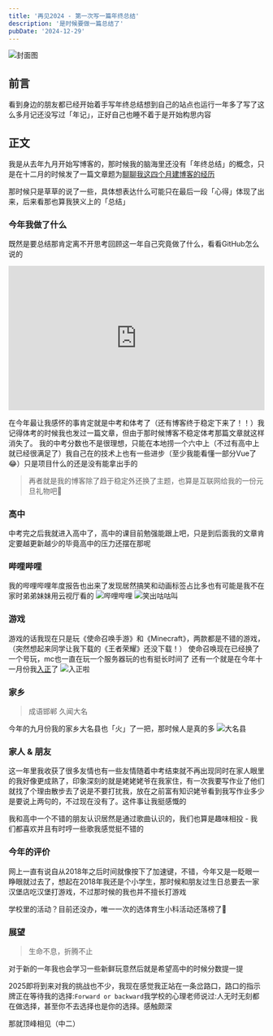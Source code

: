 ```yaml
---
title: '再见2024 - 第一次写一篇年终总结'
description: '是时候要做一篇总结了'
pubDate: '2024-12-29'
---
```


![封面图](https://cdn.linexic.top/gh/LineXic/img/img/year.webp)

## 前言

看到身边的朋友都已经开始着手写年终总结想到自己的站点也运行一年多了写了这么多月记还没写过「年记」，正好自己也睡不着于是开始构思内容

## 正文

我是从去年九月开始写博客的，那时候我的脑海里还没有「年终总结」的概念，只是在十二月的时候发了一篇文章题为[聊聊我这四个月建博客的经历](https://linexic.top/post/blog/)

那时候只是草草的说了一些，具体想表达什么可能只在最后一段「心得」体现了出来，后来看那也算我狭义上的「总结」

### 今年我做了什么

既然是要总结那肯定离不开思考回顾这一年自己究竟做了什么，看看GitHub怎么说的

<div
   style="
   position: relative; 
   padding-bottom:56.25%;
   height: 0; 
   overflow: hidden;
   max-width: 100%;
   height: auto;">
<iframe
      style="
      position:
      absolute;
      top: 0;
      left: 0; 
      width: 100%;
      height: 100%;"
      src="https://img.chengai77a6b.top/video/unwrapped-LineXic.mp4" frameborder="0" allowfullscreen>
</iframe>
</div>

在今年最让我感怀的事肯定就是中考和体考了（还有博客终于稳定下来了！！）我记得体考的时候我也发过一篇文章，但由于那时候博客不稳定体考那篇文章就这样消失了。
我的中考分数也不是很理想，只能在本地捞一个六中上（不过有高中上就已经很满足了）我自己在的技术上也有一些进步（至少我能看懂一部分Vue了😂）只是项目什么的还是没有能拿出手的

> 再者就是我的博客除了趋于稳定外还换了主题，也算是互联网给我的一份元旦礼物吧🎁

### 高中

中考完之后我就进入高中了，高中的课目前勉强能跟上吧，只是到后面我的文章肯定要越更新越少的毕竟高中的压力还摆在那呢

### 哔哩哔哩

我的哔哩哔哩年度报告也出来了发现居然搞笑和动画标签占比多也有可能是我不在家时弟弟妹妹用云视厅看的
![哔哩哔哩](https://cdn.linexic.top/gh/LineXic/img/img/blog/bilibili.webp)
![笑出咕咕叫](https://cdn.linexic.top/gh/LineXic/img/img/blog/pAxhRF1.webp)

### 游戏

游戏的话我现在只是玩《使命召唤手游》和《Minecraft》，两款都是不错的游戏，（突然想起来同学让我下载的《王者荣耀》还没下载！）
使命召唤现在已经换了一个号玩，mc也一直在玩一个服务器玩的也有挺长时间了
还有一个就是在今年十一月份我[入正](https://klpbbs.com/thread-151298-1-1.html)了
![入正啦](https://cdn.linexic.top/gh/LineXic/img/img/blog/231748mobyb1bt1yo1nwni.webp)

### 家乡

> 成语邯郸 久闻大名

今年的九月份我的家乡大名县也「火」了一把，那时候人是真的多
![大名县](https://cdn.linexic.top/gh/LineXic/img/img/blog/pEpfPeg.webp)

### 家人 & 朋友

这一年里我收获了很多友情也有一些友情随着中考结束就不再出现同时在家人眼里的我好像更成熟了，印象深刻的就是姥姥姥爷在我家住，有一次我要写作业了他们就找了个理由散步去了说是不要打扰我，放在之前富有知识姥爷看到我写作业多少是要说上两句的，不过现在没有了。这件事让我挺感慨的

我和高中一个不错的朋友认识居然是通过歌曲认识的，我们也算是趣味相投 - 我们都喜欢并且有时哼一些歌我感觉挺不错的

### 今年的评价

网上一直有说自从2018年之后时间就像按下了加速键，不错，今年又是一眨眼一睁眼就过去了，想起在2018年我还是个小学生，那时候和朋友过生日总要去一家汉堡店吃汉堡打游戏，不过那时候的我也并不擅长打游戏

学校里的活动？目前还没办，唯一一次的选体育生小科活动还落榜了🌚

### 展望

> 生命不息，折腾不止

对于新的一年我也会学习一些新鲜玩意然后就是希望高中的时候分数提一提

2025即将到来对我的挑战也不少，我现在感觉我正站在一条岔路口，路口的指示牌正在等待我的选择:`Forward or backward`我学校的心理老师说过:人无时无刻都在做选择，甚至你不去选择也是你的选择。感触颇深

那就顶峰相见（中二）
